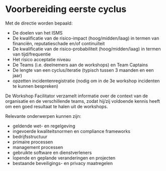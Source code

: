 # Voorbereiding eerste cyclus

Met de directie worden bepaald:

* De doelen van het ISMS
* De kwalificatie van de risico-impact (hoog/midden/laag) in termen van financiën, reputatieschade en/of continuïteit
* De kwalificatie van de risico-probabiliteit (hoog/midden/laag) in termen van tijd/frequentie
* Het risico acceptatie niveau
* De Teams (i.e. deelnemers aan de workshops) en Team Captains
* De lengte van een cyclus/iteratie (typisch tussen 3 maanden en een jaar)
* opzetten incidentenregistratie (nodig om in de 3e workshop incidenten te kunnen bespreken)

De Workshop Facilitator verzamelt informatie over de context van de organisatie en de verschillende teams, zodat hij/zij voldoende kennis heeft om een goed resultaat te halen uit de workshops.

Relevante onderwerpen kunnen zijn:

* geldende wet- en regelgeving
* ingevoerde kwaliteitsnormen en compliance frameworks
* bedrijfsstructuur
* primaire processen
* management processen
* gebruikte software en dienstverleners
* lopende en geplande veranderingen en projecten
* bestaande beveiligings- en privacy maatregelen

